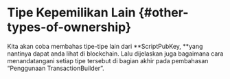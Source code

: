 # Tipe Kepemilikan Lain {#other-types-of-ownership}

Kita akan coba membahas tipe-tipe lain dari **ScriptPubKey, **yang nantinya dapat anda lihat di blockchain. Lalu dijelaskan juga bagaimana cara menandatangani setiap tipe tersebut di bagian akhir pada pembahasan “Penggunaan TransactionBuilder”.

